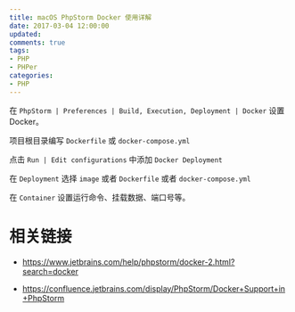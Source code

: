 ```yaml
---
title: macOS PhpStorm Docker 使用详解
date: 2017-03-04 12:00:00
updated:
comments: true
tags:
- PHP
- PHPer
categories:
- PHP
---
```


在 `PhpStorm | Preferences | Build, Execution, Deployment | Docker` 设置 Docker。

<!--more-->

项目根目录编写 `Dockerfile` 或 `docker-compose.yml`

点击 `Run | Edit configurations` 中添加 `Docker Deployment`

在 `Deployment` 选择 `image` 或者 `Dockerfile` 或者 `docker-compose.yml`

在 `Container` 设置运行命令、挂载数据、端口号等。

# 相关链接

* https://www.jetbrains.com/help/phpstorm/docker-2.html?search=docker

* https://confluence.jetbrains.com/display/PhpStorm/Docker+Support+in+PhpStorm
